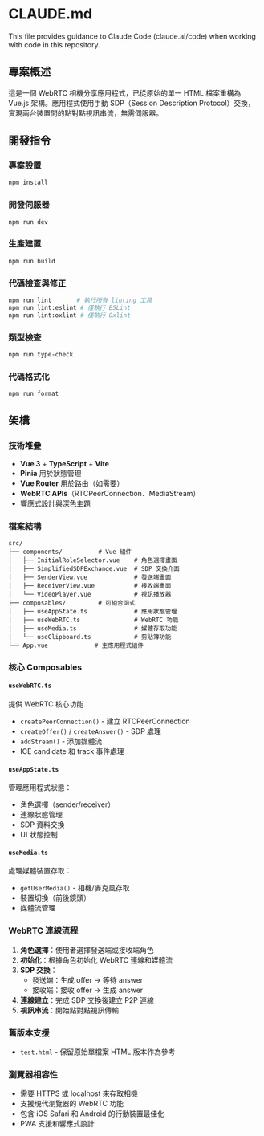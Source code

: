 # CLAUDE.md

This file provides guidance to Claude Code (claude.ai/code) when working with code in this repository.

## 專案概述

這是一個 WebRTC 相機分享應用程式，已從原始的單一 HTML 檔案重構為 Vue.js 架構。應用程式使用手動 SDP（Session Description Protocol）交換，實現兩台裝置間的點對點視訊串流，無需伺服器。

## 開發指令

### 專案設置
```bash
npm install
```

### 開發伺服器
```bash
npm run dev
```

### 生產建置
```bash
npm run build
```

### 代碼檢查與修正
```bash
npm run lint       # 執行所有 linting 工具
npm run lint:eslint # 僅執行 ESLint
npm run lint:oxlint # 僅執行 Oxlint
```

### 類型檢查
```bash
npm run type-check
```

### 代碼格式化
```bash
npm run format
```

## 架構

### 技術堆疊
- **Vue 3** + **TypeScript** + **Vite**
- **Pinia** 用於狀態管理
- **Vue Router** 用於路由（如需要）
- **WebRTC APIs**（RTCPeerConnection、MediaStream）
- 響應式設計與深色主題

### 檔案結構
```
src/
├── components/          # Vue 組件
│   ├── InitialRoleSelector.vue    # 角色選擇畫面
│   ├── SimplifiedSDPExchange.vue  # SDP 交換介面
│   ├── SenderView.vue             # 發送端畫面
│   ├── ReceiverView.vue           # 接收端畫面
│   └── VideoPlayer.vue            # 視訊播放器
├── composables/         # 可組合函式
│   ├── useAppState.ts             # 應用狀態管理
│   ├── useWebRTC.ts               # WebRTC 功能
│   ├── useMedia.ts                # 媒體存取功能
│   └── useClipboard.ts            # 剪貼簿功能
└── App.vue             # 主應用程式組件
```

### 核心 Composables

#### `useWebRTC.ts`
提供 WebRTC 核心功能：
- `createPeerConnection()` - 建立 RTCPeerConnection
- `createOffer()` / `createAnswer()` - SDP 處理
- `addStream()` - 添加媒體流
- ICE candidate 和 track 事件處理

#### `useAppState.ts`
管理應用程式狀態：
- 角色選擇（sender/receiver）
- 連線狀態管理
- SDP 資料交換
- UI 狀態控制

#### `useMedia.ts`
處理媒體裝置存取：
- `getUserMedia()` - 相機/麥克風存取
- 裝置切換（前後鏡頭）
- 媒體流管理

### WebRTC 連線流程
1. **角色選擇**：使用者選擇發送端或接收端角色
2. **初始化**：根據角色初始化 WebRTC 連線和媒體流
3. **SDP 交換**：
   - 發送端：生成 offer → 等待 answer
   - 接收端：接收 offer → 生成 answer
4. **連線建立**：完成 SDP 交換後建立 P2P 連線
5. **視訊串流**：開始點對點視訊傳輸

### 舊版本支援
- `test.html` - 保留原始單檔案 HTML 版本作為參考

### 瀏覽器相容性
- 需要 HTTPS 或 localhost 來存取相機
- 支援現代瀏覽器的 WebRTC 功能
- 包含 iOS Safari 和 Android 的行動裝置最佳化
- PWA 支援和響應式設計
